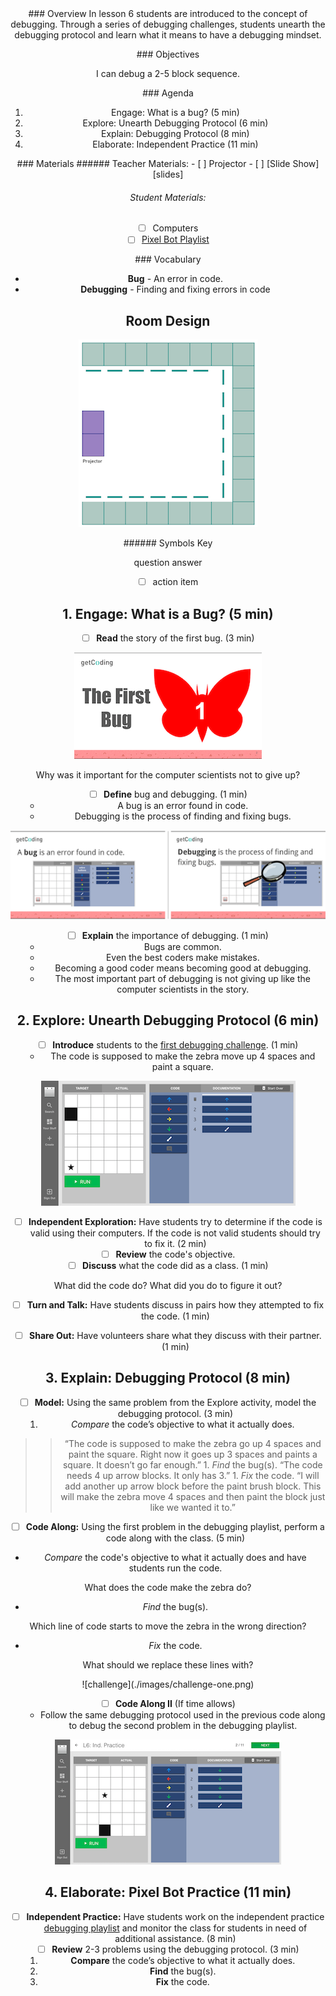 <header class='header' title='Debugging' subtitle='Lesson 06'/>

<notable>
<iconp src='/icons/activity.png'>### Overview</iconp>
In lesson 6 students are introduced to the concept of debugging. Through a series of debugging challenges, students unearth the debugging protocol and learn what it means to have a debugging mindset.

<iconp src='/icons/objectives.png'>### Objectives</iconp>

I can debug a 2-5 block sequence.

<iconp src='/icons/agenda.png'>### Agenda</iconp>

1. Engage: What is a bug? (5 min)
1. Explore: Unearth Debugging Protocol (6 min)
1. Explain: Debugging Protocol (8 min)
1. Elaborate: Independent Practice (11 min)

<note>
<iconp src='/icons/materials.png'>### Materials</iconp>
###### Teacher Materials:
- [ ] Projector
- [ ] [Slide Show][slides]

###### Student Materials:
- [ ] Computers
- [ ] [Pixel Bot Playlist][playlist]

<iconp src='/icons/vocab.png'>### Vocabulary</iconp>

- **Bug** - An error in code.
- **Debugging** - Finding and fixing errors in code

</note>

<pagebreak/>

## Room Design

![room](/images/layout-online.png)

<note borderLeft='2px solid green' mt='2em'>
###### Symbols Key

<iconp ml='1.65em' type='question'>question</iconp>
<iconp ml='1.65em' type='answer'>answer</iconp>
- [ ] action item
</note>

<pagebreak/>

## 1. Engage: What is a Bug? (5 min)

- [ ] **Read** the story of the first bug. (3 min)

![slide-two](./images/slide-two.png)

<iconp type='question'>Why was it important for the computer scientists not to give up?</iconp>

- [ ] **Define** bug and debugging. (1 min)
	- A bug is an error found in code.
	- Debugging is the process of finding and fixing bugs.

![slides-define](./images/slides-define.png)

- [ ] **Explain** the importance of debugging. (1 min)
	- Bugs are common.
	- Even the best coders make mistakes.
	- Becoming a good coder means becoming good at debugging.
	- The most important part of debugging is not giving up like the computer scientists in the story.

## 2. Explore: Unearth Debugging Protocol (6 min)

- [ ] **Introduce** students to the [first debugging challenge][challenge]. (1 min)
	- The code is supposed to make the zebra move up 4 spaces and paint a square.


![explore](./images/explore-challenge.png)


- [ ] **Independent Exploration:** Have students try to determine if the code is valid using their computers. If the code is not valid students should try to fix it. (2 min)
- [ ] **Review** the code's objective.
- [ ] **Discuss** what the code did as a class. (1 min)

<iconp type='question'>What did the code do?</iconp>
<iconp type='question'>What did you do to figure it out?</iconp>

- [ ] **Turn and Talk:** Have students discuss in pairs how they attempted to fix the code. (1 min)

- [ ] **Share Out:** Have volunteers share what they discuss with their partner. (1 min)

## 3. Explain: Debugging Protocol (8 min)
- [ ] **Model:** Using the same problem from the Explore activity, model the debugging protocol. (3 min)
	1. *Compare* the code’s objective to what it actually does.
> > “The code is supposed to make the zebra go up 4 spaces and paint the square. Right now it goes up 3 spaces and paints a square. It doesn’t go far enough.”
	1. *Find* the bug(s).
> > “The code needs 4 up arrow blocks. It only has 3.”
	1. *Fix* the code.
> > “I will add another up arrow block before the paint brush block. This will make the zebra move 4 spaces and then paint the block just like we wanted it to.”

- [ ] **Code Along:** Using the first problem in the debugging playlist, perform a code along with the class. (5 min)

- *Compare* the code's objective to what it actually does and have students run the code.

<iconp type='question'>What does the code make the zebra do?</iconp>

- *Find* the bug(s).

<iconp type='question'>Which line of code starts to move the zebra in the wrong direction?</iconp>

- *Fix* the code.

<iconp type='question'>What should we replace these lines with?</iconp>

<note>
![challenge](./images/challenge-one.png)
</note>


- [ ] **Code Along II** (If time allows)
	- Follow the same debugging protocol used in the previous code along to debug the second problem in the debugging playlist.

![challenge](./images/challenge-two.png)

## 4. Elaborate: Pixel Bot Practice (11 min)
- [ ] **Independent Practice:** Have students work on the independent practice [debugging playlist][playlist] and monitor the class for students in need of additional assistance. (8 min)
- [ ] **Review** 2-3 problems using the debugging protocol. (3 min)
	1. **Compare** the code’s objective to what it actually does.
	2. **Find** the bug(s).
	3. **Fix** the code.


</notable>

[slides]: https://docs.google.com/presentation/d/1wrmh9mI0GCt2xP7HzF8BW4FHuOdEOKr-L3STjKc-WC8/edit
[playlist]: http://artbot-26016.firebaseapp.com/XG3Y5
[challenge]: https://artbot-26016.firebaseapp.com/JO527
